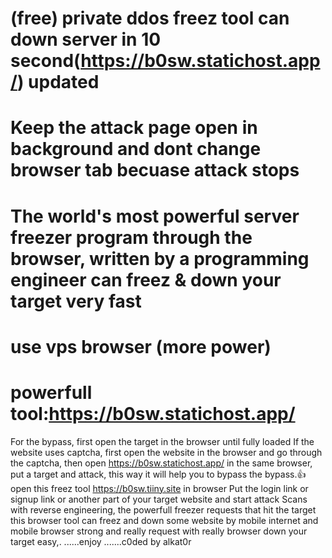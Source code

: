 # (free) private  ddos freez tool can down server in 10 second(https://b0sw.statichost.app/) updated
# Keep the attack page open in background and dont change browser tab becuase attack stops
# The world's most powerful server freezer program through the browser, written by a programming engineer can freez & down your target very fast 
 # use vps browser (more power)
 # powerfull tool:https://b0sw.statichost.app/
For the bypass, first open the target in the browser until fully loaded If the website uses captcha, first open the website in the browser and go through the captcha, then open https://b0sw.statichost.app/ in the same browser, put a target and attack, this way it will help you to bypass the bypass.👍 open this freez tool https://b0sw.tiiny.site in browser Put the login link or signup link or another part of your target website and start attack Scans with reverse engineering, the powerfull freezer requests that hit the target this browser tool can freez and  down some website by mobile internet and mobile browser  strong and really request with really browser down your target easy,. ......enjoy
.......c0ded by alkat0r
